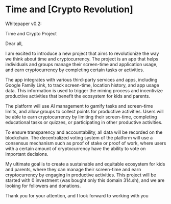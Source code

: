 # Time and [Crypto Revolution]

Whitepaper v0.2:

Time and Crypto Project

Dear all,

I am excited to introduce a new project that aims to revolutionize the way we think about time and cryptocurrency. The project is an app that helps individuals and groups manage their screen-time and application usage, and earn cryptocurrency by completing certain tasks or activities.

The app integrates with various third-party services and apps, including Google Family Link, to track screen-time, location history, and app usage data. This information is used to trigger the mining process and incentivize productive activities that benefit the ecosystem for kids and parents.

The platform will use AI management to gamify tasks and screen-time limits, and allow groups to collect points for productive activities. Users will be able to earn cryptocurrency by limiting their screen-time, completing educational tasks or quizzes, or participating in other productive activities.

To ensure transparency and accountability, all data will be recorded on the blockchain. The decentralized voting system of the platform will use a consensus mechanism such as proof of stake or proof of work, where users with a certain amount of cryptocurrency have the ability to vote on important decisions.

My ultimate goal is to create a sustainable and equitable ecosystem for kids and parents, where they can manage their screen-time and earn cryptocurrency by engaging in productive activities. This project will be started with 0 investment (was bought only this domain 314.sh), and we are looking for followers and donations.

Thank you for your attention, and I look forward to working with you
